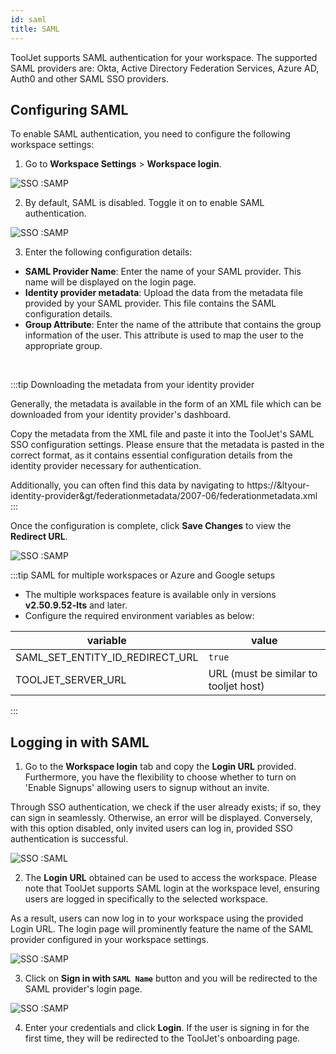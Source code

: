 ```yaml
---
id: saml
title: SAML
---
```


ToolJet supports SAML authentication for your workspace. The supported SAML providers are: Okta, Active Directory Federation Services, Azure AD, Auth0 and other SAML SSO providers.

<div style={{paddingTop:'24px'}}>

## Configuring SAML

To enable SAML authentication, you need to configure the following workspace settings:

1. Go to **Workspace Settings** > **Workspace login**.

<img className="screenshot-full" src="/img/sso/saml/workspaceset-v2.png" alt="SSO :SAMP" />

2. By default, SAML is disabled. Toggle it on to enable SAML authentication.

<img className="screenshot-full" src="/img/sso/saml/enable-v2.png" alt="SSO :SAMP" />

3. Enter the following configuration details:
- **SAML Provider Name**: Enter the name of your SAML provider. This name will be displayed on the login page.
- **Identity provider metadata**: Upload the data from the metadata file provided by your SAML provider. This file contains the SAML configuration details.
- **Group Attribute**: Enter the name of the attribute that contains the group information of the user. This attribute is used to map the user to the appropriate group.

<br/>

:::tip 
Downloading the metadata from your identity provider

Generally, the metadata is available in the form of an XML file which can be downloaded from your identity provider's dashboard.

Copy the metadata from the XML file and paste it into the ToolJet's SAML SSO configuration settings. Please ensure that the metadata is pasted in the correct format, as it contains essential configuration details from the identity provider necessary for authentication.

Additionally, you can often find this data by navigating to https://&ltyour-identity-provider&gt/federationmetadata/2007-06/federationmetadata.xml
:::

Once the configuration is complete, click **Save Changes** to view the **Redirect URL**.

<img className="screenshot-full" src="/img/sso/saml/SAML-Redirect-URL.png" alt="SSO :SAMP" />

:::tip 
SAML for multiple workspaces or Azure and Google setups
-  The multiple workspaces feature is available only in versions **v2.50.9.52-lts** and later.
-  Configure the required environment variables as below:

| variable               | value             |
| ---------------------- | ----------------- |
| SAML_SET_ENTITY_ID_REDIRECT_URL | `true` |
| TOOLJET_SERVER_URL | URL (must be similar to tooljet host) |
:::

</div>

<div style={{paddingTop:'24px'}}>

## Logging in with SAML

1. Go to the **Workspace login** tab and copy the **Login URL** provided. Furthermore, you have the flexibility to choose whether to turn on 'Enable Signups' allowing users to signup without an invite. 

Through SSO authentication, we check if the user already exists; if so, they can sign in seamlessly. Otherwise, an error will be displayed. Conversely, with this option disabled, only invited users can log in, provided SSO authentication is successful.

<img className="screenshot-full" src="/img/sso/saml/url-v3.png" alt="SSO :SAML"/>

2. The **Login URL** obtained can be used to access the workspace. Please note that ToolJet supports SAML login at the workspace level, ensuring users are logged in specifically to the selected workspace.

As a result, users can now log in to your workspace using the provided Login URL. The login page will prominently feature the name of the SAML provider configured in your workspace settings.

<img className="screenshot-full" src="/img/sso/saml/login.png" alt="SSO :SAMP" />

3. Click on **Sign in with `SAML Name`** button and you will be redirected to the SAML provider's login page.

<img className="screenshot-full" src="/img/sso/saml/auth.png" alt="SSO :SAMP" />

4. Enter your credentials and click **Login**. If the user is signing in for the first time, they will be redirected to the ToolJet's onboarding page.

</div>
